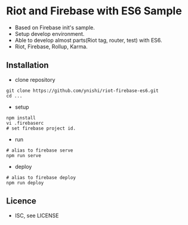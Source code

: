 # Riot and Firebase with ES6 Sample

* Based on Firebase init's sample.
* Setup develop environment. 
* Able to develop almost parts(Riot tag, router, test) with ES6. 
* Riot, Firebase, Rollup, Karma.

## Installation

* clone repository
```
git clone https://github.com/ynishi/riot-firebase-es6.git 
cd ...
```
* setup 
```
npm install
vi .firebaserc
# set firebase project id.
```
* run
```
# alias to firebase serve
npm run serve
```
* deploy
```
# alias to firebase deploy
npm run deploy
```

## Licence

* ISC, see LICENSE 

